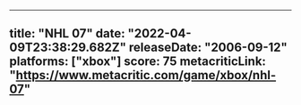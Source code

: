 
---
title: "NHL 07"
date: "2022-04-09T23:38:29.682Z"
releaseDate: "2006-09-12"
platforms: ["xbox"]
score: 75
metacriticLink: "https://www.metacritic.com/game/xbox/nhl-07"
---
